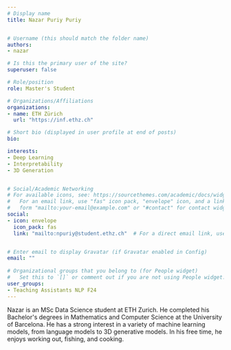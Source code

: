 ```yaml
---
# Display name
title: Nazar Puriy Puriy


# Username (this should match the folder name)
authors:
- nazar

# Is this the primary user of the site?
superuser: false

# Role/position
role: Master's Student

# Organizations/Affiliations
organizations:
- name: ETH Zürich
  url: "https://inf.ethz.ch"

# Short bio (displayed in user profile at end of posts)
bio: 

interests:
- Deep Learning
- Interpretability
- 3D Generation


# Social/Academic Networking
# For available icons, see: https://sourcethemes.com/academic/docs/widgets/#icons
#   For an email link, use "fas" icon pack, "envelope" icon, and a link in the
#   form "mailto:your-email@example.com" or "#contact" for contact widget.
social:
- icon: envelope
  icon_pack: fas
  link: "mailto:npuriy@student.ethz.ch"  # For a direct email link, use "mailto:test@example.org".


# Enter email to display Gravatar (if Gravatar enabled in Config)
email: ""
  
# Organizational groups that you belong to (for People widget)
#   Set this to `[]` or comment out if you are not using People widget.  
user_groups:
- Teaching Assistants NLP F24
---
```

Nazar is an MSc Data Science student at ETH Zurich. He completed his Bachelor's degrees in Mathematics and Computer Science at the University of Barcelona. He has a strong interest in a variety of machine learning models, from language models to 3D generative models. In his free time, he enjoys working out, fishing, and cooking.